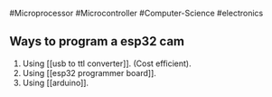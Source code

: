 #Microprocessor #Microcontroller #Computer-Science #electronics 

## Ways to program a esp32 cam

1. Using [[usb to ttl converter]]. (Cost efficient).
2. Using [[esp32 programmer board]].
3. Using [[arduino]].

